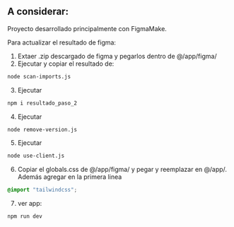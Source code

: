 ## A considerar:
Proyecto desarrollado principalmente con FigmaMake.

Para actualizar el resultado de figma:

1. Extaer .zip descargado de figma y pegarlos dentro de @/app/figma/
2. Ejecutar y copiar el resultado de:
```bash
node scan-imports.js
```
3. Ejecutar 
```bash
npm i resultado_paso_2
```
4. Ejecutar
```bash
node remove-version.js
```
5. Ejecutar
```bash
node use-client.js
```
6. Copiar el globals.css de @/app/figma/ y pegar y reemplazar en  @/app/. Además agregar en la primera linea 
```css
@import "tailwindcss";
```

7. ver app:
```bash
npm run dev
```
